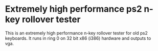 # Extremely high performance ps2 n-key rollover tester

This is an extremely high performance n-key rollover tester for old ps2 keyboards. It runs in ring 0 on 32 bit x86 (i386) hardware and outputs to vga.
